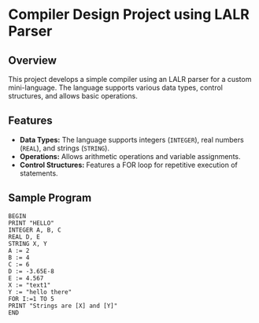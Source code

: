 # Compiler Design Project using LALR Parser

## Overview

This project develops a simple compiler using an LALR parser for a custom mini-language. The language supports various data types, control structures, and allows basic operations.

## Features

- **Data Types:** The language supports integers (`INTEGER`), real numbers (`REAL`), and strings (`STRING`).
- **Operations:** Allows arithmetic operations and variable assignments.
- **Control Structures:** Features a FOR loop for repetitive execution of statements.

## Sample Program

```plaintext
BEGIN
PRINT "HELLO"
INTEGER A, B, C
REAL D, E
STRING X, Y
A := 2
B := 4
C := 6
D := -3.65E-8
E := 4.567
X := "text1"
Y := "hello there"
FOR I:=1 TO 5
PRINT "Strings are [X] and [Y]"
END

